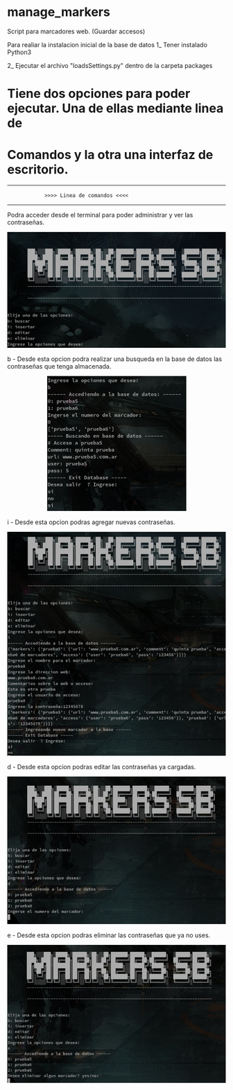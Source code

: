 # manage_markers
Script para marcadores web. (Guardar accesos)

Para realiar la instalacion inicial de la base de datos 
1_ Tener instalado Python3

2_ Ejecutar el archivo "loadsSettings.py" dentro de la carpeta
packages

# Tiene dos opciones para poder ejecutar. Una de ellas mediante linea de 
# Comandos y la otra una interfaz de escritorio.

--------------------------------------------------------------
                >>>> Linea de comandos <<<<
--------------------------------------------------------------
Podra acceder desde el terminal para poder administrar y ver
las contraseñas.

<p align="center"><img src="src/inicio.png" /></p>


b - Desde esta opcion podra realizar una busqueda en la base de
datos las contraseñas que tenga almacenada. 
<p align="center"><img src="src/opciones_b.png" /></p>

i - Desde esta opcion podras agregar nuevas contraseñas.
<p align="center"><img src="src/opciones_i.png" /></p>

d - Desde esta opcion podras editar las contraseñas ya cargadas.
<p align="center"><img src="src/opciones_d.png" /></p>

e - Desde esta opcion podras eliminar las contraseñas que 
ya no uses.
<p align="center"><img src="src/opciones_e.png" /></p>

